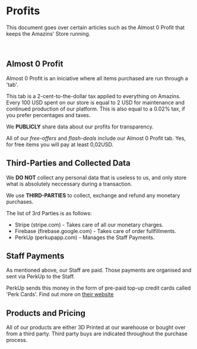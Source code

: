 # Profits
This document goes over certain articles such as the Almost 0 Profit that keeps the Amazins' Store running.

<br> <!-- only way to get bigger gap? -->

## Almost 0 Profit

Almost 0 Profit is an iniciative where all items purchased are run through a 'tab'.

This tab is a 2-cent-to-the-dollar tax applied to everything on Amazins. Every 100 USD spent on our store is equal to 2 USD for maintenance and continued production of our platform.
This is also equal to a 0.02% tax, if you prefer percentages and taxes.

We **PUBLICLY** share data about our profits for transparency.

All of our *free-offers* and *flash-deals* include our Almost 0 Profit tab. Yes, for free items you will pay at least 0,02USD.

## Third-Parties and Collected Data

We **DO NOT** collect any personal data that is useless to us, and only store what is absolutely neccessary during a transaction.

We use **THIRD-PARTIES** to collect, exchange and refund any monetary purchases.

The list of 3rd Parties is as follows:
- Stripe (stripe.com) - Takes care of all our monetary charges.
- Firebase (firebase.google.com) - Takes care of order fullfillments.
- PerkUp (perkupapp.com) - Manages the Staff Payments.


## Staff Payments

As mentioned above, our Staff are paid. Those payments are organised and sent via PerkUp to the Staff.

PerkUp sends this money in the form of pre-paid top-up credit cards called 'Perk Cards'. Find out more on [their website](https://perkupapp.com)

## Products and Pricing

All of our products are either 3D Printed at our warehouse or bought over from a third party. Third party buys are indicated throughout the purchase process.
